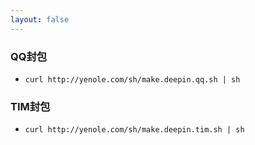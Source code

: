 ```yaml
---
layout: false
---
```

<title>脚本</title>
<meta charset="utf-8" />
<meta name="viewport" content="width=device-width, initial-scale=1">   

### QQ封包
 * `curl http://yenole.com/sh/make.deepin.qq.sh | sh`

### TIM封包
 * `curl http://yenole.com/sh/make.deepin.tim.sh | sh`
